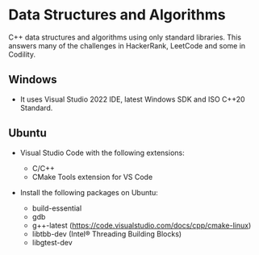 # Data Structures and Algorithms

C++ data structures and algorithms using only standard libraries. This answers many of the challenges in HackerRank, LeetCode and some in Codility.

## Windows

- It uses Visual Studio 2022 IDE, latest Windows SDK and ISO C++20 Standard.

## Ubuntu

- Visual Studio Code with the following extensions:

  - C/C++
  - CMake Tools extension for VS Code

- Install the following packages on Ubuntu:
  - build-essential
  - gdb
  - g++-latest (https://code.visualstudio.com/docs/cpp/cmake-linux)
  - libtbb-dev (Intel® Threading Building Blocks)
  - libgtest-dev
